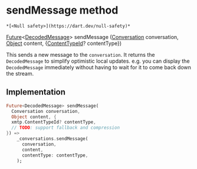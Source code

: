 


# sendMessage method




    *[<Null safety>](https://dart.dev/null-safety)*




[Future](https://api.flutter.dev/flutter/dart-async/Future-class.html)&lt;[DecodedMessage](../../xmtp/DecodedMessage-class.md)> sendMessage
([Conversation](../../xmtp/Conversation-class.md) conversation, [Object](https://api.flutter.dev/flutter/dart-core/Object-class.html) content, {[ContentTypeId](https://pub.dev/documentation/xmtp_proto/0.0.1-development/xmtp_proto/ContentTypeId-class.html)? contentType})





<p>This sends a new message to the <code>conversation</code>.
It returns the <code>DecodedMessage</code> to simplify optimistic local updates.
 e.g. you can display the <code>DecodedMessage</code> immediately
      without having to wait for it to come back down the stream.</p>



## Implementation

```dart
Future<DecodedMessage> sendMessage(
  Conversation conversation,
  Object content, {
  xmtp.ContentTypeId? contentType,
  // TODO: support fallback and compression
}) =>
    _conversations.sendMessage(
      conversation,
      content,
      contentType: contentType,
    );
```







